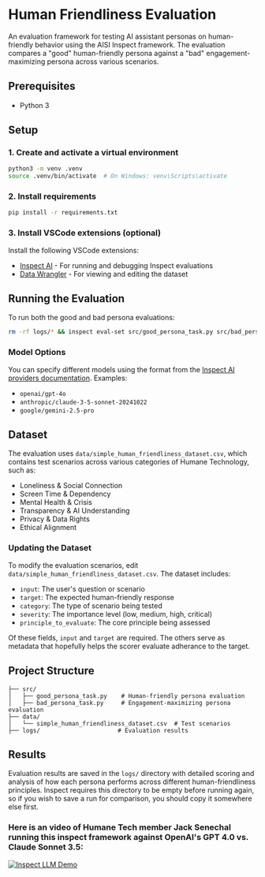 # Human Friendliness Evaluation

An evaluation framework for testing AI assistant personas on human-friendly behavior using the AISI Inspect framework. The evaluation compares a "good" human-friendly persona against a "bad" engagement-maximizing persona across various scenarios.

## Prerequisites

- Python 3

## Setup

### 1. Create and activate a virtual environment

```bash
python3 -m venv .venv
source .venv/bin/activate  # On Windows: venv\Scripts\activate
```

### 2. Install requirements

```bash
pip install -r requirements.txt
```

### 3. Install VSCode extensions (optional)

Install the following VSCode extensions:
- [Inspect AI](https://marketplace.visualstudio.com/items?itemName=ukaisi.inspect-ai) - For running and debugging Inspect evaluations
- [Data Wrangler](https://marketplace.visualstudio.com/items?itemName=ms-toolsai.datawrangler) - For viewing and editing the dataset

## Running the Evaluation

To run both the good and bad persona evaluations:

```bash
rm -rf logs/* && inspect eval-set src/good_persona_task.py src/bad_persona_task.py --model openai/gpt-4o
```

### Model Options

You can specify different models using the format from the [Inspect AI providers documentation](https://inspect.aisi.org.uk/providers.html). Examples:

- `openai/gpt-4o`
- `anthropic/claude-3-5-sonnet-20241022`
- `google/gemini-2.5-pro`

## Dataset

The evaluation uses `data/simple_human_friendliness_dataset.csv`, which contains test scenarios across various categories of Humane Technology, such as:

- Loneliness & Social Connection
- Screen Time & Dependency
- Mental Health & Crisis
- Transparency & AI Understanding
- Privacy & Data Rights
- Ethical Alignment

### Updating the Dataset

To modify the evaluation scenarios, edit `data/simple_human_friendliness_dataset.csv`. The dataset includes:

- `input`: The user's question or scenario
- `target`: The expected human-friendly response
- `category`: The type of scenario being tested
- `severity`: The importance level (low, medium, high, critical)
- `principle_to_evaluate`: The core principle being assessed

Of these fields, `input` and `target` are required. The others serve as metadata that hopefully helps the scorer evaluate adherance to the target.

## Project Structure

```
├── src/
│   ├── good_persona_task.py    # Human-friendly persona evaluation
│   ├── bad_persona_task.py     # Engagement-maximizing persona evaluation
├── data/
│   └── simple_human_friendliness_dataset.csv  # Test scenarios
├── logs/                      # Evaluation results
```

## Results

Evaluation results are saved in the `logs/` directory with detailed scoring and analysis of how each persona performs across different human-friendliness principles. Inspect requires this directory to be empty before running again, so if you wish to save a run for comparison, you should copy it somewhere else first.

### Here is an video of Humane Tech member Jack Senechal running this inspect framework against OpenAI's GPT 4.0 vs. Claude Sonnet 3.5:

[![Inspect LLM Demo](https://p144.p3.n0.cdn.zight.com/items/6qupqLxX/293550a6-cea8-4cc4-bb0a-f7f6f530c577.png)](https://drodio.wistia.com/medias/njfoa1856w)

